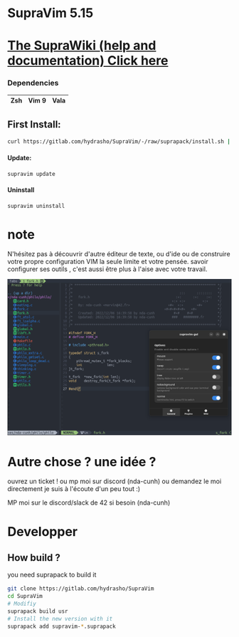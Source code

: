 # SupraVim 5.15

# [The SupraWiki (help and documentation) Click here](https://gitlab.com/hydrasho/SupraVim/-/wikis/home)

### Dependencies
| Zsh | Vim 9 | Vala |
|-----|-------|------|

## First Install:
```bash
curl https://gitlab.com/hydrasho/SupraVim/-/raw/suprapack/install.sh | sh
```

#### Update:
```bash
supravim update
```

#### Uninstall

```bash
supravim uninstall
```
# note


N'hésitez pas à découvrir d'autre éditeur de texte, ou d'ide ou de construire votre propre configuration VIM la seule limite et votre pensée. savoir configurer ses outils , c'est aussi être plus à l'aise avec votre travail.

<img src="readme.png"/>

# Autre chose ? une idée ?
ouvrez un ticket ! ou mp moi sur discord (nda-cunh) ou demandez le moi directement
je suis à l'écoute d'un peu tout :)

MP moi sur le discord/slack de 42 si besoin (nda-cunh)

# Developper

## How build ?

you need suprapack to build it
```bash
git clone https://gitlab.com/hydrasho/SupraVim
cd SupraVim
# Modifiy
suprapack build usr
# Install the new version with it
suprapack add supravim-*.suprapack
```

